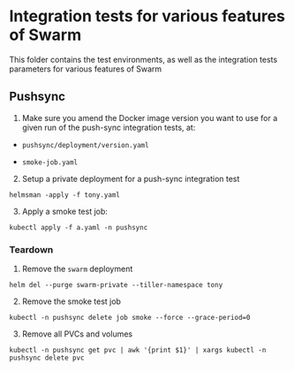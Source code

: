 # Integration tests for various features of Swarm

This folder contains the test environments, as well as the integration tests parameters for various features of Swarm

## Pushsync

1. Make sure you amend the Docker image version you want to use for a given run of the push-sync integration tests, at:

* `pushsync/deployment/version.yaml`

* `smoke-job.yaml`

2. Setup a private deployment for a push-sync integration test

```
helmsman -apply -f tony.yaml
```

3. Apply a smoke test job:

```
kubectl apply -f a.yaml -n pushsync
```


### Teardown

1. Remove the `swarm` deployment

```
helm del --purge swarm-private --tiller-namespace tony
```

2. Remove the smoke test job

```
kubectl -n pushsync delete job smoke --force --grace-period=0
```

3. Remove all PVCs and volumes

```
kubectl -n pushsync get pvc | awk '{print $1}' | xargs kubectl -n pushsync delete pvc
```
